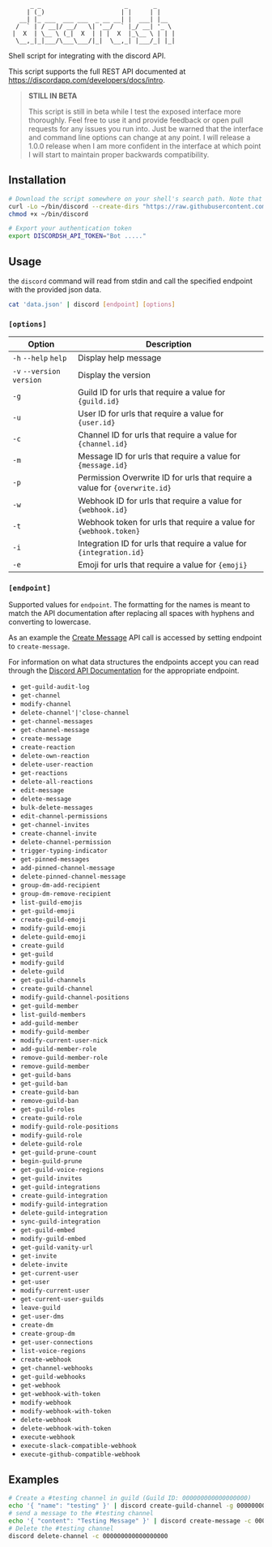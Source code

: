 ```
      _ _                       _       _
     | (_)                     | |     | |
   __| |_ ___  ___ ___  _ __ __| |  ___| |__
  /  ` | / __|/ __/   \| '__/  ` |_/ __| '_ \
 |  X  | \__ \ (_|  X  | | |  X  |_\__ \ | | |
  \__,_|_|___/\___\___/|_|  \__,_| |___/_| |_|
  ```

Shell script for integrating with the discord API.

This script supports the full REST API documented at <https://discordapp.com/developers/docs/intro>.

> **STILL IN BETA**
>
> This script is still in beta while I test the exposed interface more thoroughly. Feel free to use it and provide feedback or open pull requests for any issues you run into. Just be warned that the interface and command line options can change at any point. I will release a 1.0.0 release when I am more confident in the interface at which point I will start to maintain proper backwards compatibility.

## Installation

```sh
# Download the script somewhere on your shell's search path. Note that you may need to add ~/bin/ to your $PATH
curl -Lo ~/bin/discord --create-dirs "https://raw.githubusercontent.com/ryakad/discord-sh/master/bin/discord"
chmod +x ~/bin/discord

# Export your authentication token
export DISCORDSH_API_TOKEN="Bot ....."
```

## Usage

the `discord` command will read from stdin and call the specified endpoint with the provided json data.

```sh
cat 'data.json' | discord [endpoint] [options]
```

### `[options]`

| Option | Description |
| --- | --- |
| `-h` `--help` `help` | Display help message |
| `-v` `--version` `version` | Display the version |
| `-g` | Guild ID for urls that require a value for `{guild.id}` |
| `-u` | User ID for urls that require a value for `{user.id}` |
| `-c` | Channel ID for urls that require a value for `{channel.id}` |
| `-m` | Message ID for urls that require a value for `{message.id}` |
| `-p` | Permission Overwrite ID for urls that require a value for `{overwrite.id}` |
| `-w` | Webhook ID for urls that require a value for `{webhook.id}` |
| `-t` | Webhook token for urls that require a value for `{webhook.token}` |
| `-i` | Integration ID for urls that require a value for `{integration.id}` |
| `-e` | Emoji for urls that require a value for `{emoji}` |

### `[endpoint]`

Supported values for `endpoint`. The formatting for the names is meant to match the API documentation after replacing all spaces with hyphens and converting to lowercase.

As an example the [Create Message](https://discordapp.com/developers/docs/resources/channel#create-message) API call is accessed by setting endpoint to `create-message`.

For information on what data structures the endpoints accept you can read through the [Discord API Documentation](https://discordapp.com/developers/docs/reference) for the appropriate endpoint.

* `get-guild-audit-log`
* `get-channel`
* `modify-channel`
* `delete-channel'|'close-channel`
* `get-channel-messages`
* `get-channel-message`
* `create-message`
* `create-reaction`
* `delete-own-reaction`
* `delete-user-reaction`
* `get-reactions`
* `delete-all-reactions`
* `edit-message`
* `delete-message`
* `bulk-delete-messages`
* `edit-channel-permissions`
* `get-channel-invites`
* `create-channel-invite`
* `delete-channel-permission`
* `trigger-typing-indicator`
* `get-pinned-messages`
* `add-pinned-channel-message`
* `delete-pinned-channel-message`
* `group-dm-add-recipient`
* `group-dm-remove-recipient`
* `list-guild-emojis`
* `get-guild-emoji`
* `create-guild-emoji`
* `modify-guild-emoji`
* `delete-guild-emoji`
* `create-guild`
* `get-guild`
* `modify-guild`
* `delete-guild`
* `get-guild-channels`
* `create-guild-channel`
* `modify-guild-channel-positions`
* `get-guild-member`
* `list-guild-members`
* `add-guild-member`
* `modify-guild-member`
* `modify-current-user-nick`
* `add-guild-member-role`
* `remove-guild-member-role`
* `remove-guild-member`
* `get-guild-bans`
* `get-guild-ban`
* `create-guild-ban`
* `remove-guild-ban`
* `get-guild-roles`
* `create-guild-role`
* `modify-guild-role-positions`
* `modify-guild-role`
* `delete-guild-role`
* `get-guild-prune-count`
* `begin-guild-prune`
* `get-guild-voice-regions`
* `get-guild-invites`
* `get-guild-integrations`
* `create-guild-integration`
* `modify-guild-integration`
* `delete-guild-integration`
* `sync-guild-integration`
* `get-guild-embed`
* `modify-guild-embed`
* `get-guild-vanity-url`
* `get-invite`
* `delete-invite`
* `get-current-user`
* `get-user`
* `modify-current-user`
* `get-current-user-guilds`
* `leave-guild`
* `get-user-dms`
* `create-dm`
* `create-group-dm`
* `get-user-connections`
* `list-voice-regions`
* `create-webhook`
* `get-channel-webhooks`
* `get-guild-webhooks`
* `get-webhook`
* `get-webhook-with-token`
* `modify-webhook`
* `modify-webhook-with-token`
* `delete-webhook`
* `delete-webhook-with-token`
* `execute-webhook`
* `execute-slack-compatible-webhook`
* `execute-github-compatible-webhook`

## Examples

```sh
# Create a #testing channel in guild (Guild ID: 000000000000000000)
echo '{ "name": "testing" }' | discord create-guild-channel -g 000000000000000000
# send a message to the #testing channel
echo '{ "content": "Testing Message" }' | discord create-message -c 000000000000000000
# Delete the #testing channel
discord delete-channel -c 000000000000000000
```
